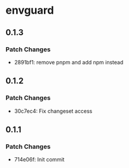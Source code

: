 # envguard

## 0.1.3

### Patch Changes

- 2891bf1: remove pnpm and add npm instead

## 0.1.2

### Patch Changes

- 30c7ec4: Fix changeset access

## 0.1.1

### Patch Changes

- 714e06f: Init commit
